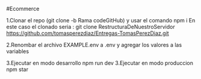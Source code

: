 #Ecommerce

1.Clonar el repo (git clone -b Rama codeGitHub) y usar el comando npm i
En este caso el clonado seria : git clone RestructuraDeNuestroServidor https://github.com/tomasperezdiaz/Entregas-TomasPerezDiaz.git

2.Renombar el archivo EXAMPLE.env a .env y agregar los valores a las variables

3.Ejecutar en modo desarrollo npm run dev
3.Ejecutar en modo produccion npm star

